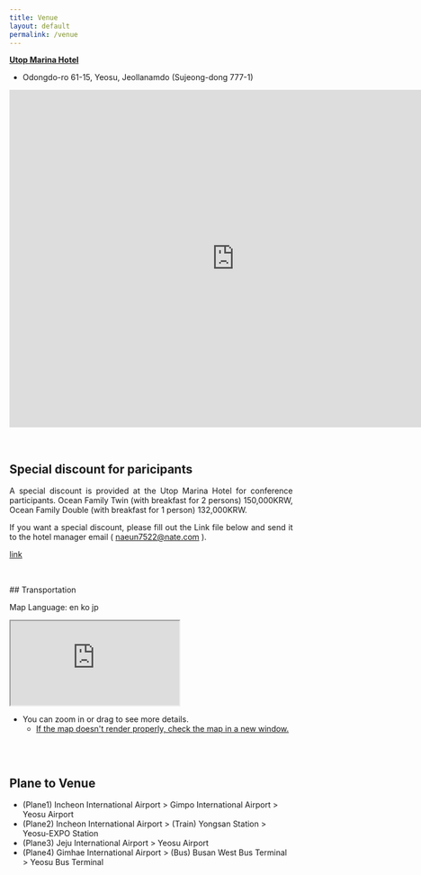 ```yaml
---
title: Venue
layout: default
permalink: /venue
---
```


**[Utop Marina Hotel](https://www.utopmarina.com/view/index.do?SS_SVC_LANG_CODE=ENG)**  
 * Odongdo-ro 61-15, Yeosu, Jeollanamdo (Sujeong-dong 777-1)  

<div style="text-align: center">
    <div style="width=640">
        <iframe class="round-border embed-wrapper" src="https://www.google.com/maps/embed?pb=!1m18!1m12!1m3!1d26229.02703434233!2d127.73482546942918!3d34.73976050869272!2m3!1f0!2f0!3f0!3m2!1i1024!2i768!4f13.1!3m3!1m2!1s0x356dd92970360325%3A0xb657528636c2a2a1!2z7Jyg7YOR66eI66as64KY7Zi47YWUJuumrOyhsO2KuA!5e0!3m2!1sko!2skr!4v1653881007965!5m2!1sko!2skr" width="800" height="600" style="border:0;" loading="lazy" referrerpolicy="no-referrer-when-downgrade"></iframe>
    </div>
</div>

<div style="height: 1rem;"></div>
<div class="hr"></div>
<div style="height: 1rem;"></div>

## Special discount for paricipants

<div style="text-align:justify">A special discount is provided at the Utop Marina Hotel for conference participants. Ocean Family Twin (with breakfast for 2 persons) 150,000KRW, Ocean Family Double (with breakfast for 1 person) 132,000KRW.

If you want a special discount, please fill out the Link file below and send it to the hotel manager email ( naeun7522@nate.com ).</div>

[link](/assets/accomodation.docx)

<div style="height: 1rem;"></div>
<div class="hr"></div>
<div style="height: 1rem;"></div>
## Transportation
<div style="margin-top: 1em;"></div><!-- for margin -->
<div class="map-wrapper">
  <p class="left">Map Language: <span class="pseudo-a" onclick="changeIframeEmbedSrc('en')">en</span> <span class="pseudo-a" onclick="changeIframeEmbedSrc('ko')">ko</span> <span class="pseudo-a" onclick="changeIframeEmbedSrc('jp')">jp</span></p>
  <iframe id="transportation__map" class="map-iframe" src="https://www.figma.com/embed?embed_host=share&url=https%3A%2F%2Fwww.figma.com%2Ffile%2F6PCYyp6I4ZlIjHlibLLq1Y%2FTransition%3Fnode-id%3D4%253A60" allowfullscreen></iframe>
</div>
<script src="/assets/js/mapChanger.js"></script>

* You can zoom in or drag to see more details.
  * [If the map doesn't render properly, check the map in a new window.](https://www.figma.com/file/6PCYyp6I4ZlIjHlibLLq1Y?node-id=4:60)


<div style="height: 1rem;"></div>
<div class="hr"></div>
<div style="height: 1rem;"></div>

## Plane to Venue

* (Plane1) Incheon International Airport > Gimpo International Airport > Yeosu Airport
* (Plane2) Incheon International Airport > (Train) Yongsan Station > Yeosu-EXPO Station
* (Plane3) Jeju International Airport > Yeosu Airport
* (Plane4) Gimhae International Airport > (Bus) Busan West Bus Terminal > Yeosu Bus Terminal